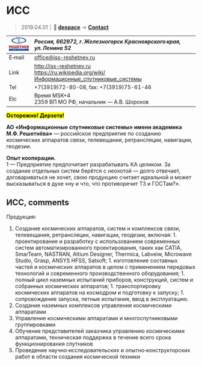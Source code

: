 # ИСС
> 2019.04.01 ┊ **🚀 [despace](index.md)** → **[Contact](contact.md)**

|[![](f/contact/i/iss_logo1_thumb.jpg)](f/contact/i/iss_logo1.png)|*Россия, 662972, г. Железногорск Красноярского края, ул. Ленина 52*|
|:--|:--|
|E‑mail| <office@iss-reshetnev.ru> |
|Link| <http://iss-reshetnev.ru><br> <https://ru.wikipedia.org/wiki/Информационные_спутниковые_системы> |
|Tel| +7(3919)72-80-08, fax: +7(3919)75-61-46 |
|Etc| Время MSK+4<br> 2359 ВП МО РФ, начальник — А.В. Шорохов |

**<mark>Осторожно! Дерзота!</mark>**

**АО «Информационные спутниковые системы» имени академика М.Ф. Решетнёва»** — российское предприятие по созданию космических аппаратов связи, телевещания, ретрансляции, навигации, геодезии.

**Опыт кооперации.**  
1 — Предприятие предпочитает разрабатывать КА целиком. За создание отдельных систем берётся с неохотой — долго отвечает, договариваться не хочет, свою продукцию считает идеальной и может высказываться в духе «ну и что, что противоречит ТЗ и ГОСТам?».


<p style="page-break-after:always"> </p>

## ИСС, comments

Продукция:

   1. Создание космических аппаратов, систем и комплексов связи, телевещания, ретрансляции, навигации, геодезии, включая:
     1. проектирование и разработку с использованием современных систем автоматизированного проектирования, таких как CATIA, SmarTeam, NASTRAN, Altium Designer, Thermica, Labveiw, Microwave Studio, Grasp, ANSYS HFSS, Satsoft;
     1. изготовление составных частей и космических аппаратов в целом с применением передовых технологий и современного производственного оборудования;
     1. полный цикл наземных испытаний приборов, конструкций, систем и собранных космических аппаратов;
     1. транспортировку космических аппаратов на космодром и подготовку к запуску;
     1. сопровождение запуска, летные испытания, ввод в эксплуатацию.
   1. Создание наземных комплексов управления космическими аппаратами
   1. Управление космическими аппаратами и многоспутниковыми группировками
   1. Обучение представителей заказчика управлению космическими аппаратами, техническая поддержка в течение всего срока функционирования спутников
   1. Проведение научно‑исследовательских и опытно‑конструкторских работ в области создания космической техники
